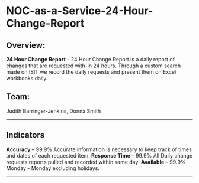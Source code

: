 # NOC-as-a-Service-24-Hour-Change-Report
## Overview: 
**24 Hour Change Report** - 24 Hour Change Report is a daily report of changes that are requested with-in 24 hours. Through a custom search made on ISIT we record the daily requests and present them on Excel workbooks daily. 

## Team: 

Judith Barringer-Jenkins, Donna Smith
______________________________________________

## Indicators

**Accuracy** – 99.9% Accurate information is necessary to keep track of times and dates of each requested item.
**Response Time** – 99.9% All Daily change requests reports pulled and recorded within same day. 
**Available** – 99.9% Monday - Monday excluding holidays.

_______________________________________________
